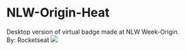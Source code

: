 <h1> NLW-Origin-Heat </h1>
Desktop version of virtual badge made at NLW Week-Origin. <br>
By: Rocketseat 
<img src="https://imgur.com/K7tX4p3.jpg"/>
